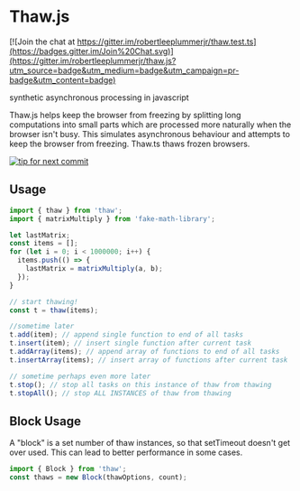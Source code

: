 Thaw.js
=======

[![Join the chat at https://gitter.im/robertleeplummerjr/thaw.test.ts](https://badges.gitter.im/Join%20Chat.svg)](https://gitter.im/robertleeplummerjr/thaw.js?utm_source=badge&utm_medium=badge&utm_campaign=pr-badge&utm_content=badge)

synthetic asynchronous processing in javascript

Thaw.js helps keep the browser from freezing by splitting long computations into small parts which are processed more naturally when the browser isn't busy.  This simulates asynchronous behaviour and attempts to keep the browser from freezing.  Thaw.ts thaws frozen browsers.

[![tip for next commit](http://prime4commit.com/projects/176.svg)](http://prime4commit.com/projects/176)


## Usage
```ts
import { thaw } from 'thaw';
import { matrixMultiply } from 'fake-math-library';

let lastMatrix;
const items = [];
for (let i = 0; i < 1000000; i++) {
  items.push(() => {
    lastMatrix = matrixMultiply(a, b);
  });
}

// start thawing!
const t = thaw(items);

//sometime later
t.add(item); // append single function to end of all tasks
t.insert(item); // insert single function after current task
t.addArray(items); // append array of functions to end of all tasks
t.insertArray(items); // insert array of functions after current task

// sometime perhaps even more later
t.stop(); // stop all tasks on this instance of thaw from thawing
t.stopAll(); // stop ALL INSTANCES of thaw from thawing
```

## Block Usage
A "block" is a set number of thaw instances, so that setTimeout doesn't get over used.  This can lead to better performance in some cases.
```ts
import { Block } from 'thaw';
const thaws = new Block(thawOptions, count);
``` 
